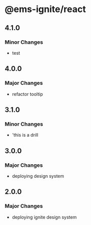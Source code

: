 # @ems-ignite/react

## 4.1.0

### Minor Changes

- test

## 4.0.0

### Major Changes

- refactor tooltip

## 3.1.0

### Minor Changes

- 'this is a drill

## 3.0.0

### Major Changes

- deploying design system

## 2.0.0

### Major Changes

- deploying ignite design system

